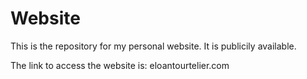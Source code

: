 # Website
This is the repository for my personal website. It is publicily available.

The link to access the website is: eloantourtelier.com

